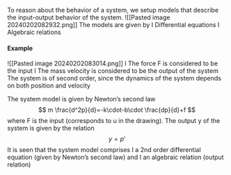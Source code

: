 To reason about the behavior of a system, we setup models that describe the input-output behavior of the system.
![[Pasted image 20240202082932.png]]
The models are given by
	I Differential equations
	I Algebraic relations


#### Example
![[Pasted image 20240202083014.png]]
	I The force F is considered to be the input
	I The mass velocity is considered to be the output of the system
The system is of second order, since the dynamics of the system depends on both position and velocity

The system model is given by Newton’s second law
$$
m \frac{d^2p}{d}=-k\cdot-b\cdot \frac{dp}{d}+f
$$
where F is the input (corresponds to u in the drawing).
The output y of the system is given by the relation
$$
y=p'
$$
It is seen that the system model comprises
	I a 2nd order differential equation (given by Newton’s second law) and 	I an algebraic relation (output relation)

